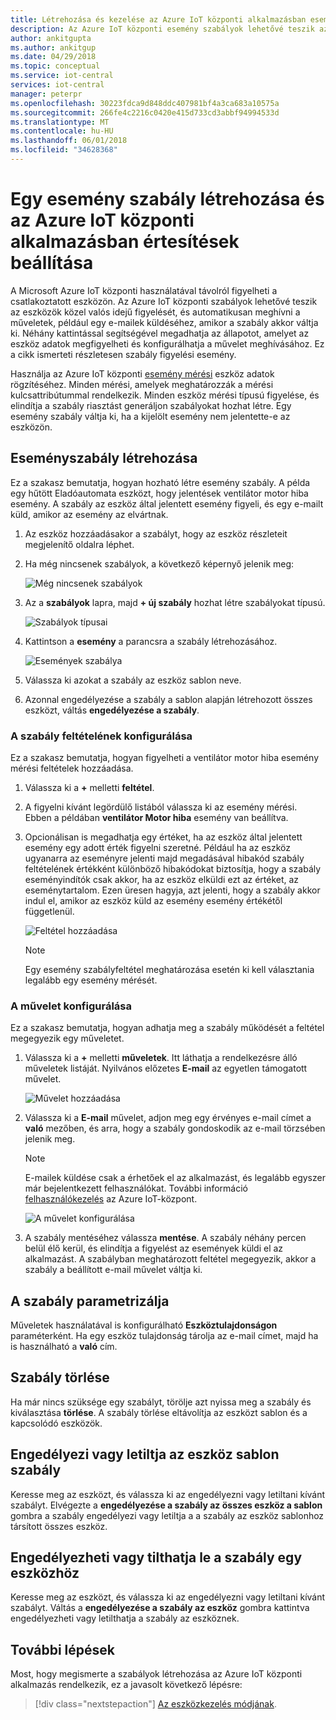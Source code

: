 ```yaml
---
title: Létrehozása és kezelése az Azure IoT központi alkalmazásban eseményszabályok |} Microsoft Docs
description: Az Azure IoT központi esemény szabályok lehetővé teszik az eszközök közel valós idejű figyelését, és automatikusan meghívni a műveletek, például egy e-mailek küldéséhez, amikor a szabály gondoskodik.
author: ankitgupta
ms.author: ankitgup
ms.date: 04/29/2018
ms.topic: conceptual
ms.service: iot-central
services: iot-central
manager: peterpr
ms.openlocfilehash: 30223fdca9d848ddc407981bf4a3ca683a10575a
ms.sourcegitcommit: 266fe4c2216c0420e415d733cd3abbf94994533d
ms.translationtype: MT
ms.contentlocale: hu-HU
ms.lasthandoff: 06/01/2018
ms.locfileid: "34628368"
---
```

# <a name="create-an-event-rule-and-set-up-notifications-in-your-azure-iot-central-application"></a>Egy esemény szabály létrehozása és az Azure IoT központi alkalmazásban értesítések beállítása

A Microsoft Azure IoT központi használatával távolról figyelheti a csatlakoztatott eszközön. Az Azure IoT központi szabályok lehetővé teszik az eszközök közel valós idejű figyelését, és automatikusan meghívni a műveletek, például egy e-mailek küldéséhez, amikor a szabály akkor váltja ki. Néhány kattintással segítségével megadhatja az állapotot, amelyet az eszköz adatok megfigyelheti és konfigurálhatja a művelet meghívásához. Ez a cikk ismerteti részletesen szabály figyelési esemény.

Használja az Azure IoT központi [esemény mérési](howto-set-up-template.md) eszköz adatok rögzítéséhez. Minden mérési, amelyek meghatározzák a mérési kulcsattribútummal rendelkezik. Minden eszköz mérési típusú figyelése, és elindítja a szabály riasztást generáljon szabályokat hozhat létre. Egy esemény szabály váltja ki, ha a kijelölt esemény nem jelentette-e az eszközön.

## <a name="create-an-event-rule"></a>Eseményszabály létrehozása

Ez a szakasz bemutatja, hogyan hozható létre esemény szabály. A példa egy hűtött Eladóautomata eszközt, hogy jelentések ventilátor motor hiba esemény. A szabály az eszköz által jelentett esemény figyeli, és egy e-mailt küld, amikor az esemény az elvártnak.

1. Az eszköz hozzáadásakor a szabályt, hogy az eszköz részleteit megjelenítő oldalra léphet.

1. Ha még nincsenek szabályok, a következő képernyő jelenik meg:

    ![Még nincsenek szabályok](media\howto-create-event-rules\image1.png)

1. Az a **szabályok** lapra, majd **+ új szabály** hozhat létre szabályokat típusú.

    ![Szabályok típusai](media\howto-create-event-rules\image2.png)

1. Kattintson a **esemény** a parancsra a szabály létrehozásához.

    ![Események szabálya](media\howto-create-event-rules\image3.png)

1. Válassza ki azokat a szabály az eszköz sablon neve.

1. Azonnal engedélyezése a szabály a sablon alapján létrehozott összes eszközt, váltás **engedélyezése a szabály**.

### <a name="configure-the-rule-condition"></a>A szabály feltételének konfigurálása

Ez a szakasz bemutatja, hogyan figyelheti a ventilátor motor hiba esemény mérési feltételek hozzáadása.

1. Válassza ki a **+** melletti **feltétel**.

1. A figyelni kívánt legördülő listából válassza ki az esemény mérési. Ebben a példában **ventilátor Motor hiba** esemény van beállítva.

1. Opcionálisan is megadhatja egy értéket, ha az eszköz által jelentett esemény egy adott érték figyelni szeretné. Például ha az eszköz ugyanarra az eseményre jelenti majd megadásával hibakód szabály feltételének értékként különböző hibakódokat biztosítja, hogy a szabály eseményindítók csak akkor, ha az eszköz elküldi ezt az értéket, az eseménytartalom. Ezen üresen hagyja, azt jelenti, hogy a szabály akkor indul el, amikor az eszköz küld az esemény esemény értékétől függetlenül.

    ![Feltétel hozzáadása](media\howto-create-event-rules\image4.png)

    > [!NOTE]
    > Egy esemény szabályfeltétel meghatározása esetén ki kell választania legalább egy esemény mérését.

### <a name="configure-the-action"></a>A művelet konfigurálása

Ez a szakasz bemutatja, hogyan adhatja meg a szabály működését a feltétel megegyezik egy műveletet.

1. Válassza ki a **+** melletti **műveletek**. Itt láthatja a rendelkezésre álló műveletek listáját. Nyilvános előzetes **E-mail** az egyetlen támogatott művelet.

    ![Művelet hozzáadása](media\howto-create-event-rules\image5.png)

1. Válassza ki a **E-mail** művelet, adjon meg egy érvényes e-mail címet a **való** mezőben, és arra, hogy a szabály gondoskodik az e-mail törzsében jelenik meg.

    > [!NOTE]
    > E-mailek küldése csak a érhetőek el az alkalmazást, és legalább egyszer már bejelentkezett felhasználókat. További információ [felhasználókezelés](howto-administer.md) az Azure IoT-központ.

   ![A művelet konfigurálása](media\howto-create-event-rules\image6.png)

1. A szabály mentéséhez válassza **mentése**. A szabály néhány percen belül élő kerül, és elindítja a figyelést az események küldi el az alkalmazást. A szabályban meghatározott feltétel megegyezik, akkor a szabály a beállított e-mail művelet váltja ki.

## <a name="parameterize-the-rule"></a>A szabály parametrizálja

Műveletek használatával is konfigurálható **Eszköztulajdonságon** paraméterként. Ha egy eszköz tulajdonság tárolja az e-mail címet, majd ha is használható a **való** cím.

## <a name="delete-a-rule"></a>Szabály törlése

Ha már nincs szüksége egy szabályt, törölje azt nyissa meg a szabály és kiválasztása **törlése**. A szabály törlése eltávolítja az eszközt sablon és a kapcsolódó eszközök.

## <a name="enable-or-disable-a-rule-for-a-device-template"></a>Engedélyezi vagy letiltja az eszköz sablon szabály

Keresse meg az eszközt, és válassza ki az engedélyezni vagy letiltani kívánt szabályt. Elvégezte a **engedélyezése a szabály az összes eszköz a sablon** gombra a szabály engedélyezi vagy letiltja a a szabály az eszköz sablonhoz társított összes eszköz.

## <a name="enable-or-disable-a-rule-for-a-device"></a>Engedélyezheti vagy tilthatja le a szabály egy eszközhöz

Keresse meg az eszközt, és válassza ki az engedélyezni vagy letiltani kívánt szabályt. Váltás a **engedélyezése a szabály az eszköz** gombra kattintva engedélyezheti vagy letilthatja a szabály az eszköznek.

## <a name="next-steps"></a>További lépések

Most, hogy megismerte a szabályok létrehozása az Azure IoT központi alkalmazás rendelkezik, ez a javasolt következő lépésre:

> [!div class="nextstepaction"]
> [Az eszközkezelés módjának](howto-manage-devices.md).